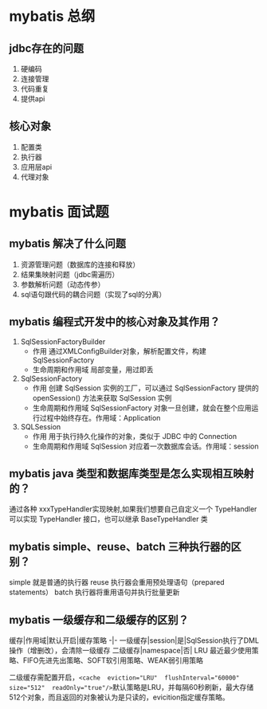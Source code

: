 # mybatis 总纲
## jdbc存在的问题
1. 硬编码
2. 连接管理
3. 代码重复
4. 提供api



## 核心对象
1. 配置类
2. 执行器
3. 应用层api
4. 代理对象

# mybatis 面试题
## mybatis 解决了什么问题
1. 资源管理问题（数据库的连接和释放）
2. 结果集映射问题（jdbc需遍历）
3. 参数解析问题（动态传参）
4. sql语句跟代码的耦合问题（实现了sql的分离）

## mybatis 编程式开发中的核心对象及其作用？
1. SqlSessionFactoryBuilder
	- 作用
	通过XMLConfigBuilder对象，解析配置文件，构建SqlSessionFactory
	- 生命周期和作用域
	局部变量，用过即丢
2. SqlSessionFactory
	- 作用
	创建 SqlSession 实例的工厂，可以通过 SqlSessionFactory 提供的 openSession() 方法来获取 SqlSession 实例
	- 生命周期和作用域
	SqlSessionFactory 对象一旦创建，就会在整个应用运行过程中始终存在。作用域：Application
3. SQLSession
	- 作用
	用于执行持久化操作的对象，类似于 JDBC 中的 Connection
	- 生命周期和作用域
	SqlSession 对应着一次数据库会话。作用域：session

## mybatis java 类型和数据库类型是怎么实现相互映射的？
通过各种 xxxTypeHandler实现映射,如果我们想要自己自定义一个 TypeHandler 可以实现 TypeHandler 接口，也可以继承 BaseTypeHandler 类

## mybatis simple、reuse、batch 三种执行器的区别？
simple 就是普通的执行器
reuse 执行器会重用预处理语句（prepared statements）
batch 执行器将重用语句并执行批量更新

## mybatis 一级缓存和二级缓存的区别？
缓存|作用域|默认开启|缓存策略
-|-
一级缓存|session|是|SqlSession执行了DML操作（增删改），会清除一级缓存
二级缓存|namespace|否| LRU 最近最少使用策略、FIFO先进先出策略、SOFT软引用策略、WEAK弱引用策略

二级缓存需配置开启，`<cache  eviction="LRU"  flushInterval="60000"  size="512"  readOnly="true"/>`默认策略是LRU，并每隔60秒刷新，最大存储512个对象，而且返回的对象被认为是只读的，evicition指定缓存策略。